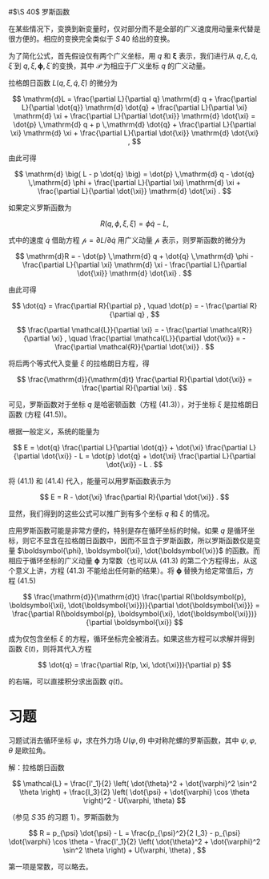 #\$\S 40\$ 罗斯函数

在某些情况下，变换到新变量时，仅对部分而不是全部的广义速度用动量来代替是很方便的。相应的变换完全类似于 $S\,40$ 给出的变换。

为了简化公式，首先假设仅有两个广义坐标，用 $q$ 和 $\boldsymbol{\xi}$ 表示，我们进行从 $q, \xi, \dot{q}, \dot{\xi}$ 到 $q, \xi, \boldsymbol{\phi}, \dot{\xi}$ 的变换，其中 $\boldsymbol{\mathscr{P}}$ 为相应于广义坐标 $q$ 的广义动量。

拉格朗日函数 $L(q, \xi, \dot{q}, \dot{\xi})$ 的微分为

$$
\mathrm{d}L = \frac{\partial L}{\partial q} \mathrm{d} q + \frac{\partial L}{\partial \dot{q}} \mathrm{d} \dot{q} + \frac{\partial L}{\partial \xi} \mathrm{d} \xi + \frac{\partial L}{\partial \dot{\xi}} \mathrm{d} \dot{\xi} = \dot{p} \,\mathrm{d} q + p \,\mathrm{d} \dot{q} + \frac{\partial L}{\partial \xi} \mathrm{d} \xi + \frac{\partial L}{\partial \dot{\xi}} \mathrm{d} \dot{\xi} ,
$$

由此可得

$$
\mathrm{d} \big( L - p \dot{q} \big) = \dot{p} \,\mathrm{d} q - \dot{q} \,\mathrm{d} \phi + \frac{\partial L}{\partial \xi} \mathrm{d} \xi + \frac{\partial L}{\partial \dot{\xi}} \mathrm{d} \dot{\xi} .
$$

如果定义罗斯函数为

$$
R(q, \phi, \xi, \dot{\xi}) = \phi \dot{q} - L ,
$$

式中的速度 $\dot{q}$ 借助方程 $\mathscr{p} = \partial L / \partial \dot{q}$ 用广义动量 $\mathscr{p}$ 表示，则罗斯函数的微分为

$$
\mathrm{d}R = - \dot{p} \,\mathrm{d} q + \dot{q} \,\mathrm{d} \phi - \frac{\partial L}{\partial \xi} \mathrm{d} \xi - \frac{\partial L}{\partial \dot{\xi}} \mathrm{d} \dot{\xi} .
$$

由此可得

$$
\dot{q} = \frac{\partial R}{\partial p} , \quad \dot{p} = - \frac{\partial R}{\partial q} ,
$$

$$
\frac{\partial \mathcal{L}}{\partial \xi} = - \frac{\partial \mathcal{R}}{\partial \xi} , \quad \frac{\partial \mathcal{L}}{\partial \dot{\xi}} = - \frac{\partial \mathcal{R}}{\partial \dot{\xi}} .
$$

将后两个等式代入变量 $\xi$ 的拉格朗日方程，得

$$
\frac{\mathrm{d}}{\mathrm{d}t} \frac{\partial R}{\partial \dot{\xi}} = \frac{\partial R}{\partial \xi} .
$$

可见，罗斯函数对于坐标 $q$ 是哈密顿函数（方程 (41.3)），对于坐标 $\xi$ 是拉格朗日函数 (方程 (41.5))。

根据一般定义，系统的能量为

$$
E = \dot{q} \frac{\partial L}{\partial \dot{q}} + \dot{\xi} \frac{\partial L}{\partial \dot{\xi}} - L = \dot{p} \dot{q} + \dot{\xi} \frac{\partial L}{\partial \dot{\xi}} - L .
$$

将 (41.1) 和 (41.4) 代入，能量可以用罗斯函数表示为

$$
E = R - \dot{\xi} \frac{\partial R}{\partial \dot{\xi}} .
$$

显然，我们得到的这些公式可以推广到有多个坐标 $q$ 和 $\xi$ 的情况。

应用罗斯函数可能是非常方便的，特别是存在循环坐标的时候。如果 $q$ 是循环坐标，则它不显含在拉格朗日函数中，因而不显含于罗斯函数，所以罗斯函数仅是变量 $\boldsymbol{\phi}, \boldsymbol{\xi}, \dot{\boldsymbol{\xi}}$ 的函数。而相应于循环坐标的广义动量 $\boldsymbol{\phi}$ 为常数（也可以从 (41.3) 的第二个方程得出，从这个意义上讲，方程 (41.3) 不能给出任何新的结果）。将 $\boldsymbol{\phi}$ 替换为给定常值后，方程 (41.5)

$$
\frac{\mathrm{d}}{\mathrm{d}t} \frac{\partial R(\boldsymbol{p}, \boldsymbol{\xi}, \dot{\boldsymbol{\xi}})}{\partial \dot{\boldsymbol{\xi}}} = \frac{\partial R(\boldsymbol{p}, \boldsymbol{\xi}, \dot{\boldsymbol{\xi}})}{\partial \boldsymbol{\xi}}
$$

成为仅包含坐标 $\xi$ 的方程，循环坐标完全被消去。如果这些方程可以求解并得到函数 $\xi(t)$，则将其代入方程

$$
\dot{q} = \frac{\partial R(p, \xi, \dot{\xi})}{\partial p}
$$

的右端，可以直接积分求出函数 $q(t)$。

# 习题

习题试消去循环坐标 $\psi$，求在外力场 $U(\varphi, \theta)$ 中对称陀螺的罗斯函数，其中 $\psi, \varphi, \theta$ 是欧拉角。

解：拉格朗日函数

$$
\mathcal{L} = \frac{I'_1}{2} \left( \dot{\theta}^2 + \dot{\varphi}^2 \sin^2 \theta \right) + \frac{I_3}{2} \left( \dot{\psi} + \dot{\varphi} \cos \theta \right)^2 - U(\varphi, \theta)
$$

（参见 $S\,35$ 的习题 1）。罗斯函数为

$$
R = p_{\psi} \dot{\psi} - L = \frac{p_{\psi}^2}{2 I_3} - p_{\psi} \dot{\varphi} \cos \theta - \frac{I'_1}{2} \left( \dot{\theta}^2 + \dot{\varphi}^2 \sin^2 \theta \right) + U(\varphi, \theta) ,
$$

第一项是常数，可以略去。
